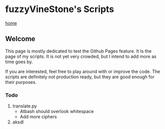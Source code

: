 # fuzzyVineStone's Scripts

[home](https://blank.blank)

## Welcome

This page is mostly dedicated to test the Github Pages feature.
It Is the page of my scripts. It is not yet very crowded, but I intend to add more as time goes by.

If you are interested, feel free to play around with or improve the code. The scripts are definitely not production ready, but they are good enough for their purposes.

### Todo

1. translate.py
    + Atbash should overlook whitespace
    + Add more ciphers
1. aksdl

